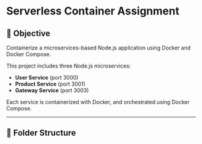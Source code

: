 # Serverless Container Assignment

## 📜 Objective
Containerize a microservices-based Node.js application using Docker and Docker Compose.

This project includes three Node.js microservices:

- **User Service** (port 3000)
- **Product Service** (port 3001)
- **Gateway Service** (port 3003)

Each service is containerized with Docker, and orchestrated using Docker Compose.

---

## 📁 Folder Structure

